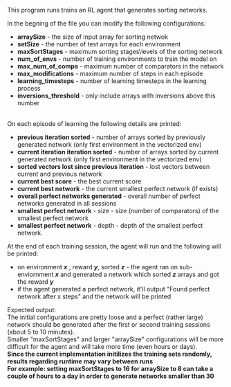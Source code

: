 This program runs trains an RL agent that generates sorting networks.

In the begning of the file you can modify the following configurations:
<ul>
<li><b>arraySize</b> - the size of input array for sorting netwok<br /></li>
<li><b>setSize</b> - the number of test arrays for each environment <br /></li>
<li><b>maxSortStages</b> - maximum sorting stages\levels of the sorting network<br /></li>
<li><b>num_of_envs</b> - number of training environments to train the model on<br /></li>
<li><b>max_num_of_comps</b> - maximum number of comparators in the network<br /></li>
<li><b>max_modifications</b> - maximum number of steps in each episode<br /></li>
<li><b>learning_timesteps</b> - number of learning timesteps in the learning process<br /></li>
<li><b>inversions_threshold</b> - only include arrays with inversions above this number<br /></li>
</ul>
<br />
On each episode of learning the following details are printed:
<ul>
  <li><b>previous iteration sorted</b> - number of arrays sorted by previously generated network (only first environment in the vectorized env)<br /></li>
  <li><b>current iteration iteration sorted</b> - number of arrays sorted by current generated network (only first environment in the vectorized env)<br /></li>
  <li><b>sorted vectors lost since previous iteration</b> - lost vectors between current and previous network<br /></li>
  <li><b>current best score</b> - the best current score<br />
	<li><b>current best network</b> - the current smallest perfect network (if exists)<br />
  <li><b>overall perfect networks generated</b> - overall number of perfect networks generated in all sessions <br /></li>
  <li><b>smallest perfect network</b> - size - size (number of comparators) of the smallest perfect network<br /></li>
  <li><b>smallest perfect network</b> - depth - depth of the smallest perfect network.<br /></li>
</ul>
At the end of each training session, the agent will run and the following will be printed:
<ul>
  <li>on environment <b><i>x</i></b> , reward <b><i>y</i></b>, sorted <b><i>z</i></b> - the agent ran on sub-enviornment <b><i>x</i></b> and generated a network which sorted <b><i>z</i></b> arrays and got the reward <b><i>y</i></b> </li>
  <li>if the agent generated a perfect network, it'll output "Found perfect network after x steps" and the network will be printed  <br /></li>
</ul>

Expected output: <br />
The initial configurations are pretty loose and a perfect (rather large) network should be generated after the first or second training sessions (about 5 to 10 minutes). <br />
Smaller "maxSortStages" and larger "arraySize" configurations will be more difficult for the agent and will take more time (even hours or days). <br />
<b> Since the current implementation initilizes the training sets randomly, results regarding runtime may vary between runs </b> <br />
<b> For example: setting maxSortStages to 16 for arraySize to 8 can take a couple of hours to a day in order to generate networks smaller than 30 </b> 
